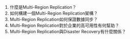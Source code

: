 1. 什麼是Multi-Region Replication？
2. 如何構建一個Multi-Region Replication架構？
3. Multi-Region Replication如何保證數據同步？
4. Multi-Region Replication對於企業的高可用性有何幫助？
5. Multi-Region Replication與Disaster Recovery有什麼關係？